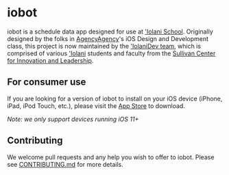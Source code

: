 # iobot

iobot is a schedule data app designed for use at ['Iolani School](https://www.iolani.org/).  Originally designed by the folks in [AgencyAgency](https://github.com/AgencyAgency)'s iOS Design and Development class, this project is now maintained by the ['IolaniDev team](https://github.com/IolaniDev), which is comprised of various ['Iolani](https://www.iolani.org/) students and faculty from the [Sullivan Center for Innovation and Leadership](https://www.iolani.org/about/sullivan-center).

## For consumer use
If you are looking for a version of iobot to install on your iOS device (iPhone, iPad, iPod Touch, etc.), please visit the [App Store](https://schedule.iolani.app/) to download.

*Note: we only support devices running iOS 11+*

## Contributing
We welcome pull requests and any help you wish to offer to iobot.  Please see [CONTRIBUTING.md](https://github.com/IolaniDev/iobot/blob/master/CONTRIBUTING.md) for more details.
